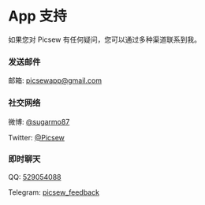 # App 支持

如果您对 Picsew 有任何疑问，您可以通过多种渠道联系到我。

### 发送邮件

<i class="fa fa-envelope"></i> 邮箱: [picsewapp@gmail.com](mailto:picsewapp@gmail.com)

### 社交网络

<i class="fa fa-weibo"></i> 微博: [@sugarmo87](https://weibo.com/sugarmo)

<i class="fa fa-twitter"></i> Twitter: [@Picsew](https://twitter.com/Picsew)

### 即时聊天

<i class="fa fa-qq"></i> QQ: [529054088](https://jq.qq.com/?_wv=1027&k=5AjFr4f)

<i class="fa fa-paper-plane"></i> Telegram: [picsew_feedback](https://t.me/joinchat/Go1vG0SHSw5HXFFS-_p1iA)
